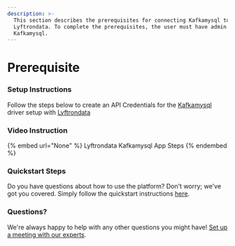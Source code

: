 ```yaml
---
description: >-
  This section describes the prerequisites for connecting Kafkamysql to
  Lyftrondata. To complete the prerequisites, the user must have admin access to
  Kafkamysql.
---
```


# Prerequisite

<mark style="color:blue;"></mark>

### Setup Instructions

Follow the steps below to create an API Credentials for the [Kafkamysql](None) driver setup with [Lyftrondata](https://www.lyftrondata.com)

### Video Instruction

{% embed url="None" %}
Lyftrondata Kafkamysql App Steps
{% endembed %}

### Quickstart Steps

Do you have questions about how to use the platform? Don't worry; we've got you covered. Simply follow the quickstart instructions [here](README.md).

### Questions? <a href="#questions" id="questions"></a>

We're always happy to help with any other questions you might have! [Set up a meeting with our experts](https://www.lyftrondata.com/book-a-meeting/).

